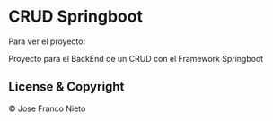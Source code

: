 # CRUD Springboot
                                          


Para ver el proyecto: 

Proyecto para el BackEnd de un CRUD con el Framework Springboot

## License & Copyright
© Jose Franco Nieto